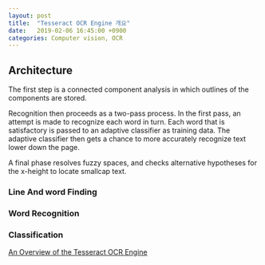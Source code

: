 ```yaml
---
layout: post
title:  "Tesseract OCR Engine 개요"
date:   2019-02-06 16:45:00 +0900
categories: Computer vision, OCR
---
```


## Architecture

The first step is a connected component analysis in which outlines of the components are stored.

Recognition then proceeds as a two-pass process. In the first pass, an attempt is made to recognize each word in turn. Each word that is satisfactory is passed to an adaptive classifier as training data. The adaptive classifier then gets a chance to more accurately recognize text lower down the page.

A final phase resolves fuzzy spaces, and checks alternative hypotheses for the x-height to locate smallcap text.

### Line And word Finding

### Word Recognition

### Classification


[An Overview of the Tesseract OCR Engine](https://github.com/tesseract-ocr/docs/blob/master/tesseracticdar2007.pdf)